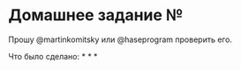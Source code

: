 # Домашнее задание №

Прошу @martinkomitsky или @haseprogram проверить его.

Что было сделано:
* 
* 
* 
